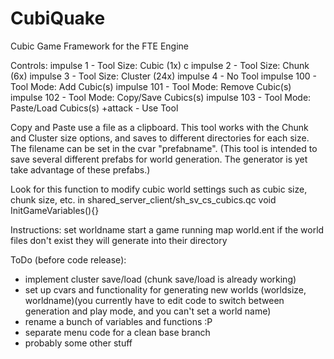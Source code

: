 # CubiQuake
Cubic Game Framework for the FTE Engine

Controls:
impulse 1 - Tool Size: Cubic (1x) c
impulse 2 - Tool Size: Chunk (6x)
impulse 3 - Tool Size: Cluster (24x)
impulse 4 - No Tool
impulse 100 - Tool Mode: Add Cubic(s)
impulse 101 - Tool Mode: Remove Cubic(s)
impulse 102 - Tool Mode: Copy/Save Cubics(s)
impulse 103 - Tool Mode: Paste/Load Cubics(s)
+attack - Use Tool

Copy and Paste use a file as a clipboard. This tool works with the Chunk and Cluster size options, and saves to different directories for each size. The filename can be set in the cvar "prefabname". (This tool is intended to save several different prefabs for world generation. The generator is yet take advantage of these prefabs.)

Look for this function to modify cubic world settings such as cubic size, chunk size, etc.
in shared_server_client/sh_sv_cs_cubics.qc
void InitGameVariables(){}

Instructions:
set worldname
start a game running map world.ent
if the world files don't exist they will generate into their directory

ToDo (before code release):
- implement cluster save/load (chunk save/load is already working)
- set up cvars and functionality for generating new worlds (worldsize, worldname)(you currently have to edit code to switch between generation and play mode, and you can't set a world name)
- rename a bunch of variables and functions :P
- separate menu code for a clean base branch
- probably some other stuff
